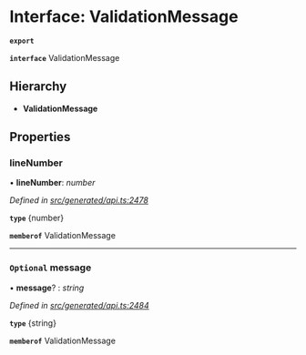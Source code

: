 # Interface: ValidationMessage

**`export`** 

**`interface`** ValidationMessage

## Hierarchy

* **ValidationMessage**

## Properties

###  lineNumber

• **lineNumber**: *number*

*Defined in [src/generated/api.ts:2478](https://github.com/mailslurp/mailslurp-client/blob/2f39d3c/src/generated/api.ts#L2478)*

**`type`** {number}

**`memberof`** ValidationMessage

___

### `Optional` message

• **message**? : *string*

*Defined in [src/generated/api.ts:2484](https://github.com/mailslurp/mailslurp-client/blob/2f39d3c/src/generated/api.ts#L2484)*

**`type`** {string}

**`memberof`** ValidationMessage
